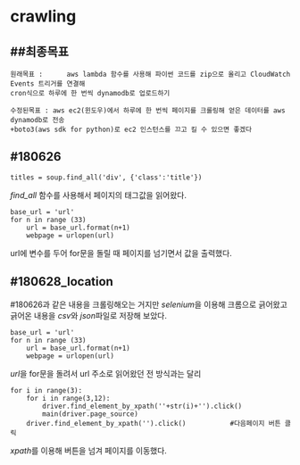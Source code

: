 # crawling
##최종목표
-
`
원래목표 :     
aws lambda 함수를 사용해 파이썬 코드를 zip으로 올리고 CloudWatch Events 트리거를 연결해     
`   
`
cron식으로 하루에 한 번씩 dynamodb로 업로드하기
`
   
`
수정된목표 : aws ec2(윈도우)에서 하루에 한 번씩 페이지를 크롤링해 얻은 데이터를 aws dynamodb로 전송  
`   
`
+boto3(aws sdk for python)로 ec2 인스턴스를 끄고 킬 수 있으면 좋겠다
` 
   
#180626
-
~~~
titles = soup.find_all('div', {'class':'title'})
~~~ 
*find_all* 함수를 사용해서 페이지의 태그값을 읽어왔다.  
~~~
base_url = 'url'  
for n in range (33)   
    url = base_url.format(n+1)   
    webpage = urlopen(url)   
~~~
url에 변수를 두어 for문을 돌릴 때 페이지를 넘기면서 값을 출력했다.   

#180628_location
-
#180626과 같은 내용을 크롤링해오는 거지만 *selenium*을 이용해 크롬으로 긁어왔고  
긁어온 내용을 *csv*와 *json*파일로 저장해 보았다.   

~~~
base_url = 'url'  
for n in range (33)   
    url = base_url.format(n+1)   
    webpage = urlopen(url)   
~~~
*url*을 for문을 돌려서 url 주소로 읽어왔던 전 방식과는 달리   

~~~
for i in range(3):                                                           
    for i in range(3,12):
        driver.find_element_by_xpath(''+str(i)+'').click() 
        main(driver.page_source)
    driver.find_element_by_xpath('').click()           #다음페이지 버튼 클릭
~~~
*xpath*를 이용해 버튼을 넘겨 페이지를 이동했다.
